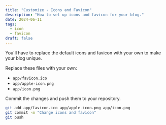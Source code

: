 ```yaml
---
title: "Customize - Icons and Favicon"
description: "How to set up icons and favicon for your blog."
date: 2024-06-11
tags:
  - icon
  - favicon
draft: false
---
```


You'll have to replace the default icons and favicon with your own to make your blog unique.

Replace these files with your own:

- `app/favicon.ico`
- `app/apple-icon.png`
- `app/icon.png`

Commit the changes and push them to your repository.

```bash
git add app/favicon.ico app/apple-icon.png app/icon.png
git commit -m "Change icons and favicon"
git push
```
